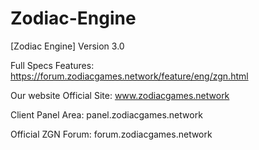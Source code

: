 # Zodiac-Engine
[Zodiac Engine] Version 3.0

Full Specs Features: 
https://forum.zodiacgames.network/feature/eng/zgn.html


Our website Official Site:
www.zodiacgames.network


Client Panel Area:
panel.zodiacgames.network

Official ZGN Forum:
forum.zodiacgames.network



